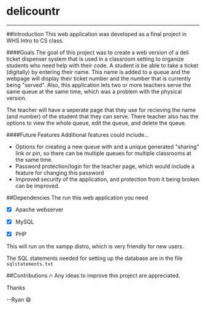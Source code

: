 delicountr
==========

- - - - 


##Introduction
This web application was developed as a final project in WHS Intro to CS class.

####Goals
The goal of this project was to create a web version of a deli ticket dispenser system that is used in a classroom setting to 
organize students who need help with their code. A student is be able to take a ticket (digitally) by entering their name. This name is added to a queue and the webpage will display their ticket number and the number that is currently being "served".
Also, this application lets two or more teachers serve the same queue at the same time, which was a problem with the physical version. 

The teacher will have a seperate page that they use for recieving the name (and number) of the student that they can serve. 
There teacher also has the options to view the whole queue, edit the queue, and delete the queue.


####Future Features
Additional features could include... 
* Options for creating a new queue with and a unique generated "sharing" link or pin, so there can be multiple queues for multiple classrooms at the same time.
* Password protection/login for the teacher page, which would include a feature for changing this password
* Improved security of the application, and protection from it being broken can be improved. 

##Dependencies
The run this web application you need
- [x] Apache webserver
- [x] MySQL 
- [x] PHP 


This will run on the xampp distro, which is very friendly for new users. 


The SQL statements needed for setting up the database are in the file `sqlstatements.txt`

##Contributions 
:fire: Any ideas to improve this project are appreciated. 


Thanks 

--Ryan :smile: 
